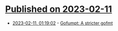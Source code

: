 # [Published on 2023-02-11](index.md)

* [2023-02-11, 01:19:02](https://news.ycombinator.com/item?id=34748475) - [Gofumpt: A stricter gofmt](https://github.com/mvdan/gofumpt)
